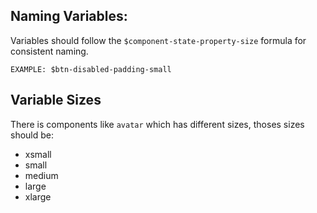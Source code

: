 
## Naming Variables:


Variables should follow the `$component-state-property-size` formula for
consistent naming.


```
EXAMPLE: $btn-disabled-padding-small
```

## Variable Sizes

There is components like `avatar` which has different sizes, thoses sizes 
should be:

- xsmall
- small 
- medium
- large
- xlarge